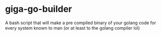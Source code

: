 # giga-go-builder
 A bash script that will make a pre compiled binary of your golang code for every system known to man (or at least to the golang compiler lol)
